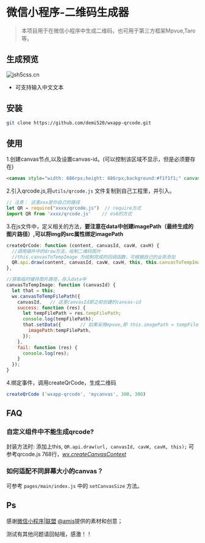 # 微信小程序-二维码生成器

> 本项目用于在微信小程序中生成二维码，也可用于第三方框架Mpvue,Taro等。

## 生成预览

![jsh5css.cn](http://jsh5css.cn/blog/wp-content/uploads/2016/12/20161207143611_73427.png)

* 可支持输入中文文本

## 安装

``` bash
git clone https://github.com/demi520/wxapp-qrcode.git
```

## 使用

1.创建canvas节点,以及设置canvas-id。(可以控制该区域不显示，但是必须要存在)

```html
<canvas style="width: 686rpx;height: 686rpx;background:#f1f1f1;" canvas-id="mycanvas"/>
```

2.引入qrcode.js,将`utils/qrcode.js` 文件复制到自己工程里，并引入。

```javascript
// 注意： 这里xxx是你自己的路径
let QR = require("xxxx/qrcode.js")  // require方式
import QR from 'xxxx/qrcode.js'    // es6的方式
```

3.在js文件中，定义相关的方法，**要注意在data中创建imagePath（最终生成的图片路径）,可以将img的src属性绑定imagePath**

```javascript
createQrCode: function (content, canvasId, cavW, cavH) {
  //调用插件中的draw方法，绘制二维码图片
  //this.canvasToTempImage 为绘制完成的回调函数，可根据自己的业务添加
  QR.api.draw(content, canvasId, cavW, cavH, this, this.canvasToTempImage);
},

//获取临时缓存图片路径，存入data中
canvasToTempImage: function (canvasId) {
  let that = this;
  wx.canvasToTempFilePath({
    canvasId,   // 这里canvasId即之前创建的canvas-id
    success: function (res) {
      let tempFilePath = res.tempFilePath;
      console.log(tempFilePath);
      that.setData({       // 如果采用mpvue,即 this.imagePath = tempFilePath
        imagePath:tempFilePath,
      });
    },
    fail: function (res) {
      console.log(res);
    }
  });
}
```

4.绑定事件，调用createQrCode，生成二维码

```javascript
createQrCode ('wxapp-qrcode', 'mycanvas', 300, 300)
```

## FAQ

### 自定义组件中不能生成qrcode?

封装方法时: 添加上this, `QR.api.draw(url, canvasId, cavW, cavH, this);` 可参考qrcode.js 768行，*[wx.createCanvasContext](https://developers.weixin.qq.com/miniprogram/dev/api/canvas/wx.createCanvasContext.html)*

### 如何适配不同屏幕大小的canvas？

可参考 `pages/main/index.js` 中的 `setCanvasSize` 方法。

## Ps

感谢[微信小程序|联盟](http://www.wxapp-union.com/) [@amis](http://www.wxapp-union.com/home.php?mod=space&uid=310)提供的素材和创意；

测试有其他问题请回帖哦，感激！！
